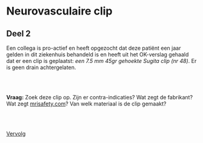 # Neurovasculaire clip

## Deel 2

Een collega is pro-actief en heeft opgezocht dat deze patiënt een jaar gelden
in dit ziekenhuis behandeld is en heeft uit het OK-verslag gehaald dat er een
clip is geplaatst: *een 7.5 mm 45gr gehoekte Sugita clip (nr 48)*. Er is geen
drain achtergelaten.

<br>
<br>

**Vraag:** Zoek deze clip op. Zijn er contra-indicaties? Wat zegt de fabrikant? Wat
zegt [mrisafety.com](http://mrisafety.com)? Van welk materiaal is de clip
gemaakt?

<br>
<br>

[Vervolg](case_part3.md)

